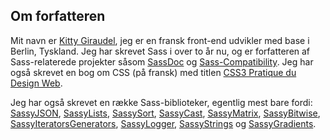 
## Om forfatteren

Mit navn er [Kitty Giraudel](https://kittygiraudel.com), jeg er en fransk front-end udvikler med base i Berlin, Tyskland. Jeg har skrevet Sass i over to år nu, og er forfatteren af Sass-relaterede projekter såsom [SassDoc](http://sassdoc.com) og [Sass-Compatibility](https://kittygiraudel.github.io/sass-compatibility/). Jeg har også skrevet en bog om CSS (på fransk) med titlen [CSS3 Pratique du Design Web](https://www.amazon.fr/dp/2212140231).

Jeg har også skrevet en række Sass-biblioteker, egentlig mest bare fordi: [SassyJSON](https://github.com/KittyGiraudel/SassyJSON), [SassyLists](https://at-import.github.io/SassyLists/), [SassySort](https://github.com/KittyGiraudel/SassySort), [SassyCast](https://github.com/KittyGiraudel/SassyCast), [SassyMatrix](https://github.com/KittyGiraudel/SassyMatrix), [SassyBitwise](https://github.com/KittyGiraudel/SassyBitwise), [SassyIteratorsGenerators](https://github.com/KittyGiraudel/SassyIteratorsGenerators), [SassyLogger](https://github.com/KittyGiraudel/SassyLogger), [SassyStrings](https://github.com/KittyGiraudel/SassyStrings) og [SassyGradients](https://github.com/KittyGiraudel/SassyGradients).
